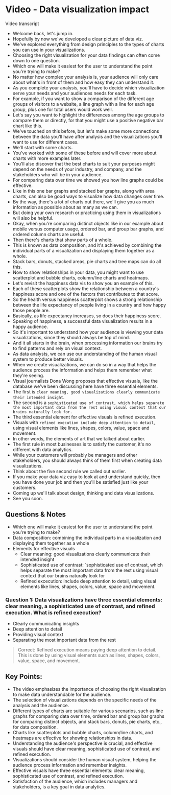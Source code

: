 # Video - Data visualization impact

Video transcript

- Welcome back, let's jump in.
- Hopefully by now we've developed a clear picture of data viz.
- We've explored everything from design principles to the types of charts you can use in your visualizations.
- Choosing the right visualization for your data findings can often come down to one question.
- Which one will make it easiest for the user to understand the point you're trying to make?
- No matter how complex your analysis is, your audience will only care about what's in front of them and how easy they can understand it.
- As you complete your analysis, you'll have to decide which visualization serve your needs and your audiences needs for each task.
- For example, if you want to show a comparison of the different age groups of visitors to a website, a line graph with a line for each age group, plus one for total users would work well.
- Let's say you want to highlight the differences among the age groups to compare them or directly, for that you might use a positive negative bar chart like this.
- We've touched on this before, but let's make some more connections between the data you'll have after analysis and the visualizations you'll want to use for different cases.
- We'll start with some charts.
- You've worked with some of these before and will cover more about charts with more examples later.
- You'll also discover that the best charts to suit your purposes might depend on the needs of your industry, and company, and the stakeholders who will be in your audience.
- For comparing data over time we showed you how line graphs could be effective.
- Like in this one bar graphs and stacked bar graphs, along with area charts, can also be good ways to visualize how data changes over time.
- By the way, there's a lot of charts out there, we'll give you as much information as possible about as many as we can.
- But doing your own research or practicing using them in visualizations will also be helpful.
- Okay, when you're comparing distinct objects like in our example about mobile versus computer usage, ordered bar, and group bar graphs, and ordered column charts are useful.
- Then there's charts that show parts of a whole.
- This is known as data composition, and it's achieved by combining the individual parts of a visualization and displaying them together as a whole.
- Stack bars, donuts, stacked areas, pie charts and tree maps can do all this.
- Now to show relationships in your data, you might want to use scatterplot and bubble charts, column/line charts and heatmaps.
- Let's revisit the happiness data vis to show you an example of this.
- Each of these scatterplots show the relationship between a country's happiness score and one of the factors that contributes to that score.
- So the health versus happiness scatterplot shows a strong relationship between the life expectancy of people living in a country and how happy those people are.
- Basically, as life expectancy increases, so does their happiness score.
- Speaking of happiness, a successful data visualization results in a happy audience.
- So it's important to understand how your audience is viewing your data visualizations, since they should always be top of mind.
- And it all starts in the brain, when processing information our brains try to find patterns and rely on visual context.
- As data analysts, we can use our understanding of the human visual system to produce better visuals.
- When we create visualizations, we can do so in a way that helps the audience process the information and helps them remember what they're seeing.
- Visual journalists Dona Wong proposes that effective visuals, like the database we've been discussing here have three essential elements.
- The first is `clear meaning, good visualizations clearly communicate their intended insight`.
- The second is a `sophisticated use of contrast, which helps separate the most important data from the rest using visual context that our brains naturally look for.`
- The third essential element for effective visuals is refined execution.
- Visuals with `refined execution include deep attention to detail`, using visual elements like lines, shapes, colors, value, space and movement.
- In other words, the elements of art that we talked about earlier.
- The first rule in most businesses is to satisfy the customer, it's no different with data analytics.
- While your customers will probably be managers and other stakeholders, you should always think of them first when creating data visualizations.
- Think about the five second rule we called out earlier.
- If you make your data viz easy to look at and understand quickly, then you have done your job and then you'll be satisfied just like your customers.
- Coming up we'll talk about design, thinking and data visualizations.
- See you soon.

## Questions & Notes

- Which one will make it easiest for the user to understand the point you're trying to make?
- Data composition: combining the individual parts in a visualization and displaying them together as a whole
- Elements for effective visuals
  - Clear meaning: good visualizations clearly communicate their intended insight
  - Sophisticated use of contrast: `sophisticated use of contrast, which helps separate the most important data from the rest using visual context that our brains naturally look for
  - Refined excecution: include deep attention to detail, using visual elements like lines, shapes, colors, value, space and movement.

### Question 1: Data visualizations have three essential elements: clear meaning, a sophisticated use of contrast, and refined execution. What is refined execution?

- Clearly communicating insights
- Deep attention to detail
- Providing visual context
- Separating the most important data from the rest

> Correct: Refined execution means paying deep attention to detail. This is done by using visual elements such as lines, shapes, colors, value, space, and movement.

## **Key Points:**

- The video emphasizes the importance of choosing the right visualization to make data understandable for the audience.
- The selection of visualizations depends on the specific needs of the analysis and the audience.
- Different types of charts are suitable for various scenarios, such as line graphs for comparing data over time, ordered bar and group bar graphs for comparing distinct objects, and stack bars, donuts, pie charts, etc., for data composition.
- Charts like scatterplots and bubble charts, column/line charts, and heatmaps are effective for showing relationships in data.
- Understanding the audience's perspective is crucial, and effective visuals should have clear meaning, sophisticated use of contrast, and refined execution.
- Visualizations should consider the human visual system, helping the audience process information and remember insights.
- Effective visuals have three essential elements: clear meaning, sophisticated use of contrast, and refined execution.
- Satisfaction of the audience, which includes managers and stakeholders, is a key goal in data analytics.
